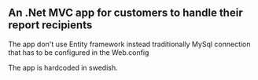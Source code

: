 ## An .Net MVC app for customers to handle their report recipients

The app don't use Entity framework instead traditionally MySql connection that has to be configured in the Web.config

The app is hardcoded in swedish.